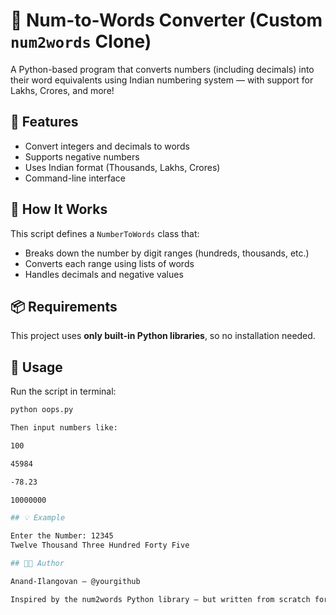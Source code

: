 # 🔢 Num-to-Words Converter (Custom `num2words` Clone)

A Python-based program that converts numbers (including decimals) into their word equivalents using Indian numbering system — with support for Lakhs, Crores, and more!

## 🎯 Features

- Convert integers and decimals to words  
- Supports negative numbers  
- Uses Indian format (Thousands, Lakhs, Crores)  
- Command-line interface

## 🧠 How It Works

This script defines a `NumberToWords` class that:
- Breaks down the number by digit ranges (hundreds, thousands, etc.)
- Converts each range using lists of words
- Handles decimals and negative values

## 📦 Requirements

This project uses **only built-in Python libraries**, so no installation needed.

## 🚀 Usage

Run the script in terminal:

```bash
python oops.py

Then input numbers like:

100

45984

-78.23

10000000

## 💡 Example

Enter the Number: 12345
Twelve Thousand Three Hundred Forty Five

## 🧑‍💻 Author

Anand-Ilangovan – @yourgithub

Inspired by the num2words Python library — but written from scratch for learning and customization.
